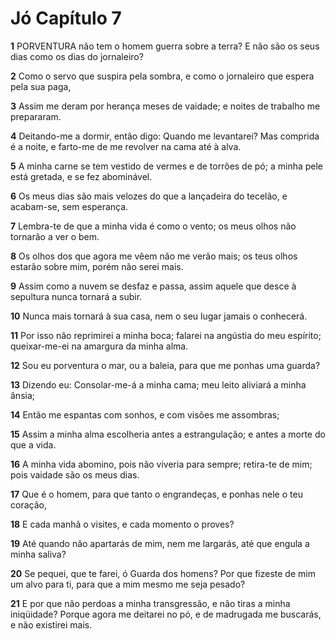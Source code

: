 # Jó Capítulo 7

**1** 	PORVENTURA não tem o homem guerra sobre a terra? E não são os seus dias como os dias do jornaleiro?

**2** 	Como o servo que suspira pela sombra, e como o jornaleiro que espera pela sua paga,

**3** 	Assim me deram por herança meses de vaidade; e noites de trabalho me prepararam.

**4** 	Deitando-me a dormir, então digo: Quando me levantarei? Mas comprida é a noite, e farto-me de me revolver na cama até à alva.

**5** 	A minha carne se tem vestido de vermes e de torrões de pó; a minha pele está gretada, e se fez abominável.

**6** 	Os meus dias são mais velozes do que a lançadeira do tecelão, e acabam-se, sem esperança.

**7** 	Lembra-te de que a minha vida é como o vento; os meus olhos não tornarão a ver o bem.

**8** 	Os olhos dos que agora me vêem não me verão mais; os teus olhos estarão sobre mim, porém não serei mais.

**9** 	Assim como a nuvem se desfaz e passa, assim aquele que desce à sepultura nunca tornará a subir.

**10** 	Nunca mais tornará à sua casa, nem o seu lugar jamais o conhecerá.

**11** 	Por isso não reprimirei a minha boca; falarei na angústia do meu espírito; queixar-me-ei na amargura da minha alma.

**12** 	Sou eu porventura o mar, ou a baleia, para que me ponhas uma guarda?

**13** 	Dizendo eu: Consolar-me-á a minha cama; meu leito aliviará a minha ânsia;

**14** 	Então me espantas com sonhos, e com visões me assombras;

**15** 	Assim a minha alma escolheria antes a estrangulação; e antes a morte do que a vida.

**16** 	A minha vida abomino, pois não viveria para sempre; retira-te de mim; pois vaidade são os meus dias.

**17** 	Que é o homem, para que tanto o engrandeças, e ponhas nele o teu coração,

**18** 	E cada manhã o visites, e cada momento o proves?

**19** 	Até quando não apartarás de mim, nem me largarás, até que engula a minha saliva?

**20** 	Se pequei, que te farei, ó Guarda dos homens? Por que fizeste de mim um alvo para ti, para que a mim mesmo me seja pesado?

**21** 	E por que não perdoas a minha transgressão, e não tiras a minha iniqüidade? Porque agora me deitarei no pó, e de madrugada me buscarás, e não existirei mais.

